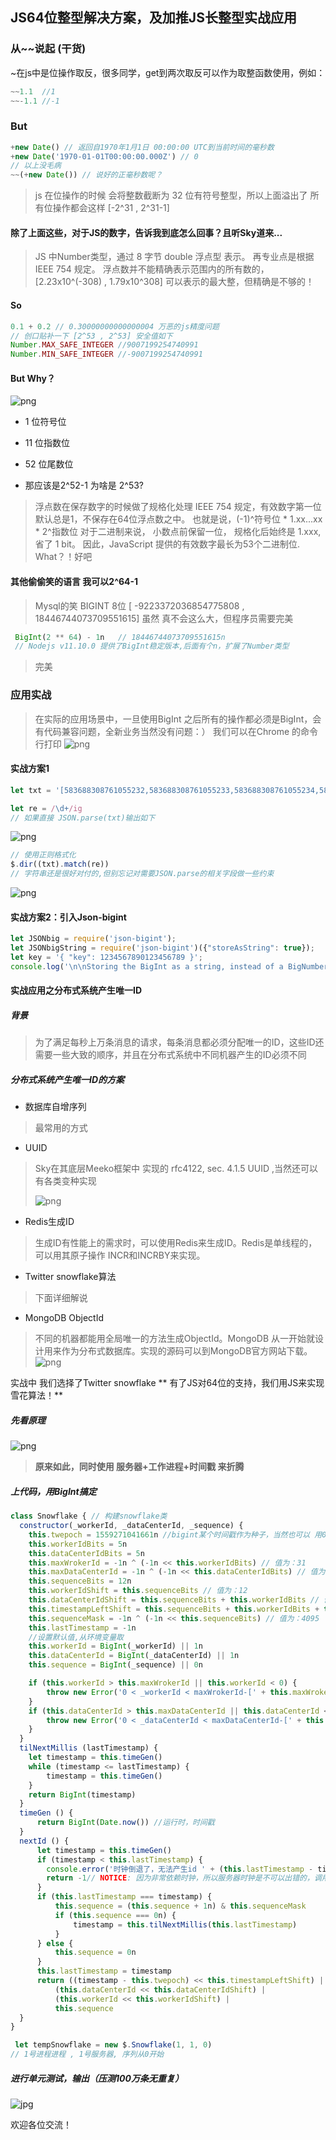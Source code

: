 ## JS64位整型解决方案，及加推JS长整型实战应用

### 从~~说起 (干货)
~在js中是位操作取反，很多同学，get到两次取反可以作为取整函数使用，例如：

``` js
~~1.1  //1
~~-1.1 //-1

```
### But
``` js
+new Date() // 返回自1970年1月1日 00:00:00 UTC到当前时间的毫秒数
+new Date('1970-01-01T00:00:00.000Z') // 0
// 以上没毛病
~~(+new Date()) // 说好的正毫秒数呢？
```
> js 在位操作的时候 会将整数截断为 32 位有符号整型，所以上面溢出了
> 所有位操作都会这样 [-2^31 , 2^31-1]

#### 除了上面这些，对于JS的数字，告诉我到底怎么回事？且听Sky道来...

>JS 中Number类型，通过 8 字节 double 浮点型 表示。
>再专业点是根据 IEEE 754 规定。
>浮点数并不能精确表示范围内的所有数的，[2.23x10^(-308)  ,  1.79x10^308] 可以表示的最大整，但精确是不够的！

#### So
``` js
0.1 + 0.2 // 0.30000000000000004 万恶的js精度问题
// 创口贴补一下 [2^53 , 2^53] 安全值如下
Number.MAX_SAFE_INTEGER //9007199254740991
Number.MIN_SAFE_INTEGER //-9007199254740991 

```
#### But Why？

![png](js精度.png)
* 1 位符号位
* 11 位指数位
* 52 位尾数位

* 那应该是2^52-1 为啥是 2^53?
> 浮点数在保存数字的时候做了规格化处理
> IEEE 754 规定，有效数字第一位默认总是1，不保存在64位浮点数之中。
> 也就是说，(-1)^符号位 * 1.xx...xx * 2^指数位
> 对于二进制来说， 小数点前保留一位， 规格化后始终是 1.xxx, 省了 1 bit。
> 因此，JavaScript 提供的有效数字最长为53个二进制位.
> What？！好吧

#### 其他偷偷笑的语言 我可以2^64-1 
>Mysql的笑
>BIGINT       8位  [ -9223372036854775808  ,  18446744073709551615]
>虽然 真不会这么大，但程序员需要完美

``` js
 BigInt(2 ** 64) - 1n   // 18446744073709551615n
 // Nodejs v11.10.0 提供了BigInt稳定版本,后面有个n，扩展了Number类型
```
> 完美

### 应用实战
> 在实际的应用场景中，一旦使用BigInt 之后所有的操作都必须是BigInt，会有代码兼容问题，全新业务当然没有问题：）
> 我们可以在Chrome 的命令行打印
![png](方案0.png)

#### 实战方案1
```js
let txt = '[583688308761055232,583688308761055233,583688308761055234,583688308761055235,583688308761055236,583688308761055237,583688308761055238,583688308761055239,583688308761055240,583688308761055241]'

let re = /\d+/ig
// 如果直接 JSON.parse(txt)输出如下
```
![png](方案1-1.png)

```js
// 使用正则格式化
$.dir((txt).match(re))
// 字符串还是很好对付的,但别忘记对需要JSON.parse的相关字段做一些约束
```
![png](方案1-2.png)

#### 实战方案2：引入Json-bigint
```js
let JSONbig = require('json-bigint');
let JSONbigString = require('json-bigint')({"storeAsString": true});
let key = '{ "key": 1234567890123456789 }';
console.log('\n\nStoring the BigInt as a string, instead of a BigNumber');
```


#### 实战应用之分布式系统产生唯一ID

##### 背景
> 为了满足每秒上万条消息的请求，每条消息都必须分配唯一的ID，这些ID还需要一些大致的顺序，并且在分布式系统中不同机器产生的ID必须不同

##### 分布式系统产生唯一ID的方案
* 数据库自增序列
> 最常用的方式
* UUID
>Sky在其底层Meeko框架中 实现的 rfc4122, sec. 4.1.5 UUID ,当然还可以有各类变种实现
>
>![png](uuid.jpg)
* Redis生成ID
> 生成ID有性能上的需求时，可以使用Redis来生成ID。Redis是单线程的，可以用其原子操作 INCR和INCRBY来实现。
* Twitter snowflake算法
> 下面详细解说
* MongoDB ObjectId
> 不同的机器都能用全局唯一的方法生成ObjectId。MongoDB 从一开始就设计用来作为分布式数据库。实现的源码可以到MongoDB官方网站下载。
![png](mongodb.jpg)

实战中 我们选择了Twitter snowflake
** 有了JS对64位的支持，我们用JS来实现雪花算法！**

##### 先看原理
![png](snowflake-64bit.jpg)

> **原来如此，同时使用 服务器+工作进程+时间戳 来折腾**

##### 上代码，用BigInt搞定
``` js
class Snowflake { // 构建snowflake类
  constructor(_workerId, _dataCenterId, _sequence) {
    this.twepoch = 1559271041661n //bigint某个时间戳作为种子，当然也可以 用0n
    this.workerIdBits = 5n
    this.dataCenterIdBits = 5n
    this.maxWrokerId = -1n ^ (-1n << this.workerIdBits) // 值为：31
    this.maxDataCenterId = -1n ^ (-1n << this.dataCenterIdBits) // 值为：31
    this.sequenceBits = 12n
    this.workerIdShift = this.sequenceBits // 值为：12
    this.dataCenterIdShift = this.sequenceBits + this.workerIdBits // 值为：17
    this.timestampLeftShift = this.sequenceBits + this.workerIdBits + this.dataCenterIdBits // 值为：22
    this.sequenceMask = -1n ^ (-1n << this.sequenceBits) // 值为：4095
    this.lastTimestamp = -1n
    //设置默认值,从环境变量取
    this.workerId = BigInt(_workerId) || 1n
    this.dataCenterId = BigInt(_dataCenterId) || 1n
    this.sequence = BigInt(_sequence) || 0n

    if (this.workerId > this.maxWrokerId || this.workerId < 0) {
        throw new Error('0 < _workerId < maxWrokerId-[' + this.maxWrokerId + ']')
    }
    if (this.dataCenterId > this.maxDataCenterId || this.dataCenterId < 0) {
        throw new Error('0 < _dataCenterId < maxDataCenterId-[' + this.maxDataCenterId + ']')
    }
  }
  tilNextMillis (lastTimestamp) {
    let timestamp = this.timeGen()
    while (timestamp <= lastTimestamp) {
        timestamp = this.timeGen()
    }
    return BigInt(timestamp)
  }
  timeGen () {
      return BigInt(Date.now()) //运行时，时间戳
  }
  nextId () {
      let timestamp = this.timeGen()
      if (timestamp < this.lastTimestamp) {
        console.error('时钟倒退了，无法产生id ' + (this.lastTimestamp - timestamp))
        return -1// NOTICE: 因为非常依赖时钟，所以服务器时钟是不可以出错的，调用端要判断是否为-1
      }
      if (this.lastTimestamp === timestamp) {
          this.sequence = (this.sequence + 1n) & this.sequenceMask
          if (this.sequence === 0n) {
              timestamp = this.tilNextMillis(this.lastTimestamp)
          }
      } else {
          this.sequence = 0n
      }
      this.lastTimestamp = timestamp
      return ((timestamp - this.twepoch) << this.timestampLeftShift) |
          (this.dataCenterId << this.dataCenterIdShift) |
          (this.workerId << this.workerIdShift) |
          this.sequence
  }
}

 let tempSnowflake = new $.Snowflake(1, 1, 0)
// 1号进程进程 , 1号服务器, 序列从0开始
```

##### 进行单元测试，输出（压测100万条无重复）
![jpg](雪花算法输出.jpg)

欢迎各位交流！